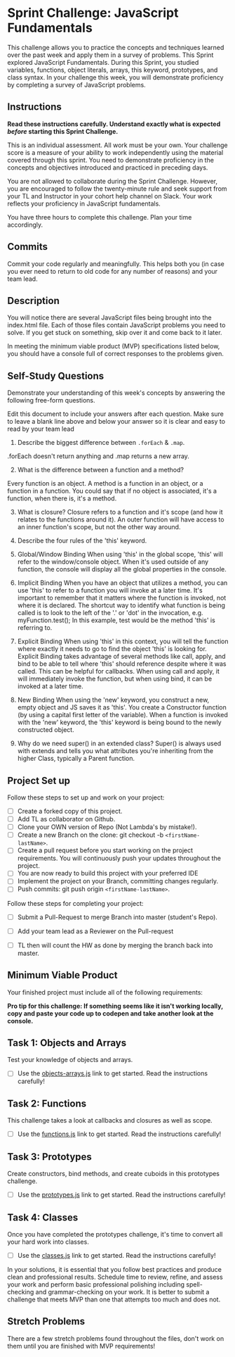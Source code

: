 # Sprint Challenge: JavaScript Fundamentals
 
This challenge allows you to practice the concepts and techniques learned over the past week and apply them in a survey of problems. This Sprint explored JavaScript Fundamentals. During this Sprint, you studied variables, functions, object literals, arrays, this keyword, prototypes, and class syntax. In your challenge this week, you will demonstrate proficiency by completing a survey of JavaScript problems.

## Instructions

**Read these instructions carefully. Understand exactly what is expected _before_ starting this Sprint Challenge.**

This is an individual assessment. All work must be your own. Your challenge score is a measure of your ability to work independently using the material covered through this sprint. You need to demonstrate proficiency in the concepts and objectives introduced and practiced in preceding days.

You are not allowed to collaborate during the Sprint Challenge. However, you are encouraged to follow the twenty-minute rule and seek support from your TL and Instructor in your cohort help channel on Slack. Your work reflects your proficiency in JavaScript fundamentals.

You have three hours to complete this challenge. Plan your time accordingly.

## Commits

Commit your code regularly and meaningfully. This helps both you (in case you ever need to return to old code for any number of reasons) and your team lead.

## Description

You will notice there are several JavaScript files being brought into the index.html file.  Each of those files contain JavaScript problems you need to solve.  If you get stuck on something, skip over it and come back to it later.

In meeting the minimum viable product (MVP) specifications listed below, you should have a console full of correct responses to the problems given.

## Self-Study Questions

Demonstrate your understanding of this week's concepts by answering the following free-form questions.

Edit this document to include your answers after each question. Make sure to leave a blank line above and below your answer so it is clear and easy to read by your team lead

1. Describe the biggest difference between `.forEach` & `.map`.

.forEach doesn't return anything and .map returns a new array.

2. What is the difference between a function and a method?

Every function is an object. A method is a function in an object, or a function in a function. You could say that if no object is associated, it's a function, when there is, it's a method.

3. What is closure?
Closure refers to a function and it's scope (and how it relates to the functions around it). An outer function will have access to an inner function's scope, but not the other way around.

4. Describe the four rules of the 'this' keyword.

 1. Global/Window Binding
When using 'this' in the global scope, 'this' will refer to the window/console object. When it's used outside of any function, the console will display all the global properties in the console.

 2. Implicit Binding
When you have an object that utilizes a method, you can use 'this' to refer to a function you will invoke at a later time. It's important to remember that it matters where the function is invoked, not where it is declared. The shortcut way to identify what function is being called is to look to the left of the '.' or 'dot' in the invocation, e.g. myFunction.test(); In this example, test would be the method 'this' is referring to. 

 3. Explicit Binding
When using 'this' in this context, you will tell the function where exactly it needs to go to find the object 'this' is looking for. Explicit Binding takes advantage of several methods like call, apply, and bind to be able to tell where 'this' should reference despite where it was called. This can be helpful for callbacks. When using call and apply, it will immediately invoke the function, but when using bind, it can be invoked at a later time. 

 4. New Binding 
When using the 'new' keyword, you construct a new, empty object and JS saves it as 'this'. You create a Constructor function (by using a capital first letter of the variable). When a function is invoked with the 'new' keyword, the 'this' keyword is being bound to the newly constructed object. 

5. Why do we need super() in an extended class?
Super() is always used with extends and tells you what attributes you're inheriting from the higher Class, typically a Parent function.

## Project Set up

Follow these steps to set up and work on your project:

- [ ] Create a forked copy of this project.
- [ ] Add TL as collaborator on Github.
- [ ] Clone your OWN version of Repo (Not Lambda's by mistake!).
- [ ] Create a new Branch on the clone: git checkout -b `<firstName-lastName>`.
- [ ] Create a pull request before you start working on the project requirements.  You will continuously push your updates throughout the project.
- [ ] You are now ready to build this project with your preferred IDE
- [ ] Implement the project on your Branch, committing changes regularly.
- [ ] Push commits: git push origin `<firstName-lastName>`.

Follow these steps for completing your project:

- [ ] Submit a Pull-Request to merge <firstName-lastName> Branch into master (student's  Repo).
- [ ] Add your team lead as a Reviewer on the Pull-request
- [ ] TL then will count the HW as done by  merging the branch back into master.


## Minimum Viable Product

Your finished project must include all of the following requirements:

**Pro tip for this challenge: If something seems like it isn't working locally, copy and paste your code up to codepen and take another look at the console.**

## Task 1: Objects and Arrays
Test your knowledge of objects and arrays. 
* [ ] Use the [objects-arrays.js](challenges/objects-arrays.js) link to get started.  Read the instructions carefully!

## Task 2: Functions
This challenge takes a look at callbacks and closures as well as scope. 
* [ ] Use the [functions.js](challenges/functions.js) link to get started. Read the instructions carefully!

## Task 3: Prototypes
Create constructors, bind methods, and create cuboids in this prototypes challenge.
* [ ] Use the [prototypes.js](challenges/prototypes.js) link to get started. Read the instructions carefully!

## Task 4: Classes
Once you have completed the prototypes challenge, it's time to convert all your hard work into classes.
* [ ] Use the [classes.js](challenges/classes.js) link to get started. Read the instructions carefully!

In your solutions, it is essential that you follow best practices and produce clean and professional results. Schedule time to review, refine, and assess your work and perform basic professional polishing including spell-checking and grammar-checking on your work. It is better to submit a challenge that meets MVP than one that attempts too much and does not.

## Stretch Problems

There are a few stretch problems found throughout the files, don't work on them until you are finished with MVP requirements!
